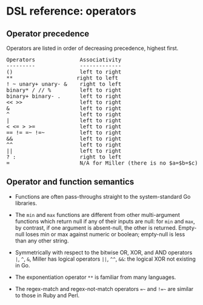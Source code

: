 <!---  PLEASE DO NOT EDIT DIRECTLY. EDIT THE .md.in FILE PLEASE. --->
# DSL reference: operators

## Operator precedence

Operators are listed in order of decreasing precedence, highest first.

<pre class="pre-non-highlight-non-pair">
Operators              Associativity
---------              -------------
()                     left to right
**                    right to left
! ~ unary+ unary- &    right to left
binary* / // %         left to right
binary+ binary- .      left to right
<< >>                  left to right
&                      left to right
^                      left to right
|                      left to right
< <= > >=              left to right
== != =~ !=~           left to right
&&                     left to right
^^                     left to right
||                     left to right
? :                    right to left
=                      N/A for Miller (there is no $a=$b=$c)
</pre>

## Operator and function semantics

* Functions are often pass-throughs straight to the system-standard Go libraries.

* The `min` and `max` functions are different from other multi-argument functions which return null if any of their inputs are null: for `min` and `max`, by contrast, if one argument is absent-null, the other is returned. Empty-null loses min or max against numeric or boolean; empty-null is less than any other string.

* Symmetrically with respect to the bitwise OR, XOR, and AND operators `|`, `^`, `&`, Miller has logical operators `||`, `^^`, `&&`: the logical XOR not existing in Go.

* The exponentiation operator `**` is familiar from many languages.

* The regex-match and regex-not-match operators `=~` and `!=~` are similar to those in Ruby and Perl.

